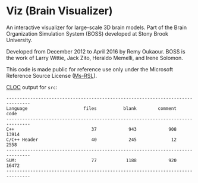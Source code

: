 # Viz (Brain Visualizer)

An interactive visualizer for large-scale 3D brain models. Part of the Brain Organization Simulation System (BOSS) developed at Stony Brook University.

Developed from December 2012 to April 2016 by Remy Oukaour. BOSS is the work of Larry Wittie, Jack Zito, Heraldo Memelli, and Irene Solomon.

This code is made public for reference use only under the Microsoft Reference Source License ([Ms-RSL](https://referencesource.microsoft.com/license.html)).

[CLOC](https://github.com/AlDanial/cloc) output for `src`:

    -------------------------------------------------------------------------------
    Language                     files          blank        comment           code
    -------------------------------------------------------------------------------
    C++                             37            943            908          13914
    C/C++ Header                    40            245             12           2558
    -------------------------------------------------------------------------------
    SUM:                            77           1188            920          16472
    -------------------------------------------------------------------------------
